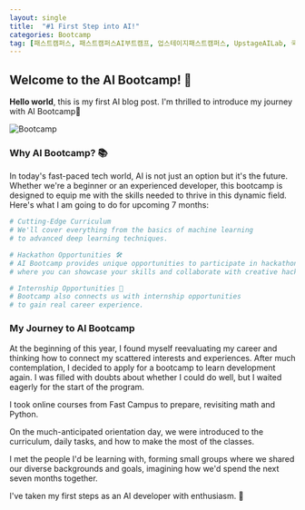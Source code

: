 ```yaml
---
layout: single
title:  "#1 First Step into AI!"
categories: Bootcamp
tag: [패스트캠퍼스, 패스트캠퍼스AI부트캠프, 업스테이지패스트캠퍼스, UpstageAILab, 국비지원, 패스트캠퍼스업스테이지에이아이랩, 패스트캠퍼스업스테이지부트캠프]
---
```


## Welcome to the AI Bootcamp! 🚀

**Hello world**, this is my first AI blog post. I'm thrilled to introduce my journey with AI Bootcamp🎉

![Bootcamp](Quantum-Node-Scott/Quantum-Node-Scott.github.io/assets/images/bootcamp.jpg) 

### Why AI Bootcamp? 📚

In today's fast-paced tech world, AI is not just an option but it's the future. Whether we're a beginner or an experienced developer, this bootcamp is designed to equip me with the skills needed to thrive in this dynamic field. Here's what I am going to do for upcoming 7 months:

```python
# Cutting-Edge Curriculum
# We'll cover everything from the basics of machine learning 
# to advanced deep learning techniques.

# Hackathon Opportunities 🛠️
# AI Bootcamp provides unique opportunities to participate in hackathons,
# where you can showcase your skills and collaborate with creative hackers.

# Internship Opportunities 🔮
# Bootcamp also connects us with internship opportunities
# to gain real career experience.
```

### My Journey to AI Bootcamp

At the beginning of this year, I found myself reevaluating my career and thinking how to connect my scattered interests and experiences. After much contemplation, I decided to apply for a bootcamp to learn development again. I was filled with doubts about whether I could do well, but I waited eagerly for the start of the program.

I took online courses from Fast Campus to prepare, revisiting math and Python. 

On the much-anticipated orientation day, we were introduced to the curriculum, daily tasks, and how to make the most of the classes. 

I met the people I'd be learning with, forming small groups where we shared our diverse backgrounds and goals, imagining how we'd spend the next seven months together.

I've taken my first steps as an AI developer with enthusiasm. 🌟
